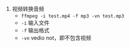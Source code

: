 1. 视频转换音频
	- `ffmpeg -i test.mp4 -f mp3 -vn test.mp3`
	- `-i` 输入文件
	- `-f` 输出格式
	- `-vn` vedio not，即不包含视频
